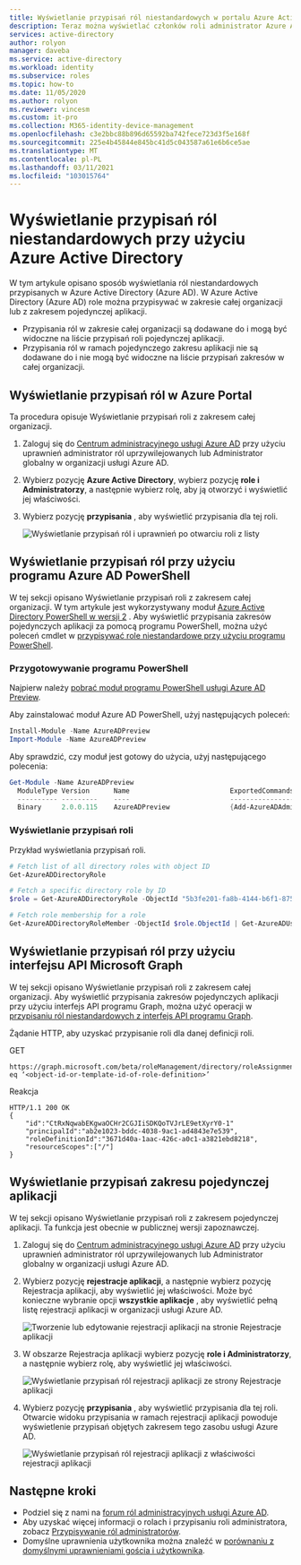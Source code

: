 ```yaml
---
title: Wyświetlanie przypisań ról niestandardowych w portalu Azure Active Directory | Microsoft Docs
description: Teraz można wyświetlać członków roli administrator Azure Active Directory w centrum administracyjnym Azure Active Directory i zarządzać nimi.
services: active-directory
author: rolyon
manager: daveba
ms.service: active-directory
ms.workload: identity
ms.subservice: roles
ms.topic: how-to
ms.date: 11/05/2020
ms.author: rolyon
ms.reviewer: vincesm
ms.custom: it-pro
ms.collection: M365-identity-device-management
ms.openlocfilehash: c3e2bbc88b896d65592ba742fece723d3f5e168f
ms.sourcegitcommit: 225e4b45844e845bc41d5c043587a61e6b6ce5ae
ms.translationtype: MT
ms.contentlocale: pl-PL
ms.lasthandoff: 03/11/2021
ms.locfileid: "103015764"
---
```

# <a name="view-custom-role-assignments-using-azure-active-directory"></a>Wyświetlanie przypisań ról niestandardowych przy użyciu Azure Active Directory

W tym artykule opisano sposób wyświetlania ról niestandardowych przypisanych w Azure Active Directory (Azure AD). W Azure Active Directory (Azure AD) role można przypisywać w zakresie całej organizacji lub z zakresem pojedynczej aplikacji.

- Przypisania ról w zakresie całej organizacji są dodawane do i mogą być widoczne na liście przypisań roli pojedynczej aplikacji.
- Przypisania ról w ramach pojedynczego zakresu aplikacji nie są dodawane do i nie mogą być widoczne na liście przypisań zakresów w całej organizacji.

## <a name="view-role-assignments-in-the-azure-portal"></a>Wyświetlanie przypisań ról w Azure Portal

Ta procedura opisuje Wyświetlanie przypisań roli z zakresem całej organizacji.

1. Zaloguj się do [Centrum administracyjnego usługi Azure AD](https://aad.portal.azure.com) przy użyciu uprawnień administrator ról uprzywilejowanych lub Administrator globalny w organizacji usługi Azure AD.
1. Wybierz pozycję **Azure Active Directory**, wybierz pozycję **role i Administratorzy**, a następnie wybierz rolę, aby ją otworzyć i wyświetlić jej właściwości.
1. Wybierz pozycję **przypisania** , aby wyświetlić przypisania dla tej roli.

    ![Wyświetlanie przypisań ról i uprawnień po otwarciu roli z listy](./media/view-assignments/role-assignments.png)

## <a name="view-role-assignments-using-azure-ad-powershell"></a>Wyświetlanie przypisań ról przy użyciu programu Azure AD PowerShell

W tej sekcji opisano Wyświetlanie przypisań roli z zakresem całej organizacji. W tym artykule jest wykorzystywany moduł [Azure Active Directory PowerShell w wersji 2](/powershell/module/azuread/#directory_roles) . Aby wyświetlić przypisania zakresów pojedynczych aplikacji za pomocą programu PowerShell, można użyć poleceń cmdlet w [przypisywać role niestandardowe przy użyciu programu PowerShell](custom-assign-powershell.md).

### <a name="prepare-powershell"></a>Przygotowywanie programu PowerShell

Najpierw należy [pobrać moduł programu PowerShell usługi Azure AD Preview](https://www.powershellgallery.com/packages/AzureAD/).

Aby zainstalować moduł Azure AD PowerShell, użyj następujących poleceń:

``` PowerShell
Install-Module -Name AzureADPreview
Import-Module -Name AzureADPreview
```

Aby sprawdzić, czy moduł jest gotowy do użycia, użyj następującego polecenia:

``` PowerShell
Get-Module -Name AzureADPreview
  ModuleType Version      Name                         ExportedCommands
  ---------- ---------    ----                         ----------------
  Binary     2.0.0.115    AzureADPreview               {Add-AzureADAdministrati...}
```

### <a name="view-the-assignments-of-a-role"></a>Wyświetlanie przypisań roli

Przykład wyświetlania przypisań roli.

``` PowerShell
# Fetch list of all directory roles with object ID
Get-AzureADDirectoryRole

# Fetch a specific directory role by ID
$role = Get-AzureADDirectoryRole -ObjectId "5b3fe201-fa8b-4144-b6f1-875829ff7543"

# Fetch role membership for a role
Get-AzureADDirectoryRoleMember -ObjectId $role.ObjectId | Get-AzureADUser
```

## <a name="view-role-assignments-using-microsoft-graph-api"></a>Wyświetlanie przypisań ról przy użyciu interfejsu API Microsoft Graph

W tej sekcji opisano Wyświetlanie przypisań roli z zakresem całej organizacji.  Aby wyświetlić przypisania zakresów pojedynczych aplikacji przy użyciu interfejs API programu Graph, można użyć operacji w [przypisaniu ról niestandardowych z interfejs API programu Graph](custom-assign-graph.md).

Żądanie HTTP, aby uzyskać przypisanie roli dla danej definicji roli.

GET

``` HTTP
https://graph.microsoft.com/beta/roleManagement/directory/roleAssignments&$filter=roleDefinitionId eq ‘<object-id-or-template-id-of-role-definition>’
```

Reakcja

``` HTTP
HTTP/1.1 200 OK
{
    "id":"CtRxNqwabEKgwaOCHr2CGJIiSDKQoTVJrLE9etXyrY0-1"
    "principalId":"ab2e1023-bddc-4038-9ac1-ad4843e7e539",
    "roleDefinitionId":"3671d40a-1aac-426c-a0c1-a3821ebd8218",
    "resourceScopes":["/"]
}
```

## <a name="view-assignments-of-single-application-scope"></a>Wyświetlanie przypisań zakresu pojedynczej aplikacji

W tej sekcji opisano Wyświetlanie przypisań roli z zakresem pojedynczej aplikacji. Ta funkcja jest obecnie w publicznej wersji zapoznawczej.

1. Zaloguj się do [Centrum administracyjnego usługi Azure AD](https://aad.portal.azure.com) przy użyciu uprawnień administrator ról uprzywilejowanych lub Administrator globalny w organizacji usługi Azure AD.
1. Wybierz pozycję **rejestracje aplikacji**, a następnie wybierz pozycję Rejestracja aplikacji, aby wyświetlić jej właściwości. Może być konieczne wybranie opcji **wszystkie aplikacje** , aby wyświetlić pełną listę rejestracji aplikacji w organizacji usługi Azure AD.

    ![Tworzenie lub edytowanie rejestracji aplikacji na stronie Rejestracje aplikacji](./media/view-assignments/app-reg-all-apps.png)

1. W obszarze Rejestracja aplikacji wybierz pozycję **role i Administratorzy**, a następnie wybierz rolę, aby wyświetlić jej właściwości.

    ![Wyświetlanie przypisań ról rejestracji aplikacji ze strony Rejestracje aplikacji](./media/view-assignments/app-reg-assignments.png)

1. Wybierz pozycję **przypisania** , aby wyświetlić przypisania dla tej roli. Otwarcie widoku przypisania w ramach rejestracji aplikacji powoduje wyświetlenie przypisań objętych zakresem tego zasobu usługi Azure AD.

    ![Wyświetlanie przypisań ról rejestracji aplikacji z właściwości rejestracji aplikacji](./media/view-assignments/app-reg-assignments-2.png)

## <a name="next-steps"></a>Następne kroki

* Podziel się z nami na [forum ról administracyjnych usługi Azure AD](https://feedback.azure.com/forums/169401-azure-active-directory?category_id=166032).
* Aby uzyskać więcej informacji o rolach i przypisaniu roli administratora, zobacz [Przypisywanie ról administratorów](permissions-reference.md).
* Domyślne uprawnienia użytkownika można znaleźć w [porównaniu z domyślnymi uprawnieniami gościa i użytkownika](../fundamentals/users-default-permissions.md).
